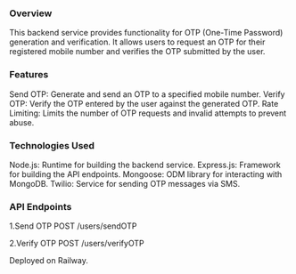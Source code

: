 <h3>Overview</h3>
This backend service provides functionality for OTP (One-Time Password) generation and verification. It allows users to request an OTP for their registered mobile number and verifies the OTP submitted by the user.

<h3>Features</h3>
Send OTP: Generate and send an OTP to a specified mobile number.
Verify OTP: Verify the OTP entered by the user against the generated OTP.
Rate Limiting: Limits the number of OTP requests and invalid attempts to prevent abuse.

<h3>Technologies Used</h3>
Node.js: Runtime for building the backend service.
Express.js: Framework for building the API endpoints.
Mongoose: ODM library for interacting with MongoDB.
Twilio: Service for sending OTP messages via SMS.

<h3>API Endpoints</h3>
1.Send OTP
POST /users/sendOTP

2.Verify OTP
POST /users/verifyOTP

Deployed on Railway.
